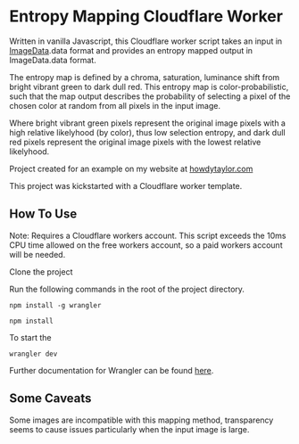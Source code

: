 # Entropy Mapping Cloudflare Worker

Written in vanilla Javascript, this Cloudflare worker script takes an input in [ImageData](https://developer.mozilla.org/en-US/docs/Web/API/ImageData).data format and provides an entropy mapped output in ImageData.data format.

The entropy map is defined by a chroma, saturation, luminance shift from bright vibrant green to dark dull red. This entropy map is color-probabilistic, such that the map output describes the probability of selecting a pixel of the chosen color at random from all pixels in the input image.  

Where bright vibrant green pixels represent the original image pixels with a high relative likelyhood (by color), thus low selection entropy, and dark dull red pixels represent the original image pixels with the lowest relative likelyhood.

Project created for an example on my website at [howdytaylor.com](https://howdytaylor.com)

This project was kickstarted with a Cloudflare worker template.

## How To Use

Note: Requires a Cloudflare workers account. This script exceeds the 10ms CPU time allowed on the free workers account, so a paid workers account will be needed.

Clone the project

Run the following commands in the root of the project directory.

```
npm install -g wrangler
```

```
npm install
```

To start the
```
wrangler dev
```

Further documentation for Wrangler can be found [here](https://developers.cloudflare.com/workers/tooling/wrangler).

## Some Caveats

Some images are incompatible with this mapping method, transparency seems to cause issues particularly when the input image is large.


